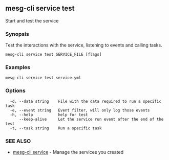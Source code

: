 ## mesg-cli service test

Start and test the service

### Synopsis

Test the interactions with the service, listening to events and calling tasks.

```
mesg-cli service test SERVICE_FILE [flags]
```

### Examples

```
mesg-cli service test service.yml
```

### Options

```
  -d, --data string    File with the data required to run a specific task
  -e, --event string   Event filter, will only log those events
  -h, --help           help for test
      --keep-alive     Let the service run event after the end of the test
  -t, --task string    Run a specific task
```

### SEE ALSO

* [mesg-cli service](mesg-cli_service.md)	 - Manage the services you created

